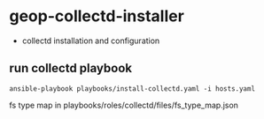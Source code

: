 # geop-collectd-installer

* collectd installation and configuration

## run collectd playbook


```
ansible-playbook playbooks/install-collectd.yaml -i hosts.yaml
```


fs type map in playbooks/roles/collectd/files/fs_type_map.json
